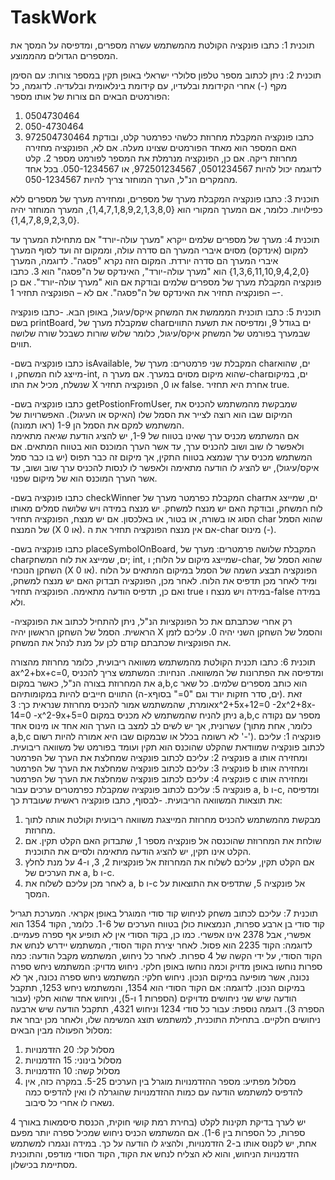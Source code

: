 # TaskWork
תוכנית 1:
כתבו פונקציה הקולטת מהמשתמש עשרה מספרים, ומדפיסה על המסך את המספרים הגדולים מהממוצע. 

תוכנית 2: 
ניתן לכתוב מספר טלפון סלולרי ישראלי באופן תקין במספר צורות: עם הסימן מקף (-) אחרי הקידומת ובלעדיו, עם קידומת בינלאומית ובלעדיה. לדוגמה, כל הפורמטים הבאים הם צורות של אותו מספר: 
1.	0504730464
2.	050-4730464
3.	972504730464
כתבו פונקציה המקבלת מחרוזת כלשהי כפרמטר קלט, ובודקת האם המספר הוא מאחד הפורמטים שצוינו מעלה. אם לא, הפונקציה מחזירה מחרוזת ריקה. אם כן, הפונקציה מנרמלת את המספר לפורמט מספר 2. 
קלט לדוגמה יכול להיות 0501234567, 972501234567, או 050-1234567. בכל אחד מהמקרים הנ"ל, הערך המוחזר צריך להיות 050-1234567. 

תוכנית 3: 
כתבו פונקציה המקבלת מערך של מספרים, ומחזירה מערך של מספרים ללא כפילויות. כלומר, אם המערך המקורי הוא {1,4,7,1,8,9,2,1,3,8,0}, המערך המוחזר יהיה {1,4,7,8,9,2,3,0}. 

תוכנית 4: 
מערך של מספרים שלמים ייקרא "מערך עולה-יורד" אם מתחילת המערך עד למקום (אינדקס) מסוים איברי המערך הם סדרה עולה, וממקום זה ועד לסוף המערך איברי המערך הם סדרה יורדת. המקום הזה נקרא "פסגה". לדוגמה, המערך {1,3,6,11,10,9,4,2,0} הוא "מערך עולה-יורד", האינדקס של ה"פסגה" הוא 3.
כתבו פונקציה המקבלת מערך של מספרים שלמים ובודקת אם הוא "מערך עולה-יורד". אם כן – הפונקציה תחזיר את האינדקס של ה"פסגה". אם לא – הפונקציה תחזיר 1-. 

תוכנית 5: 
כתבו תוכנית המממשת את המשחק איקס/עיגול, באופן הבא.
-כתבו פונקציה בשם printBoard, שמקבלת מערך של charים בגודל 9, ומדפיסה את תשעת התווים שבמערך בפורמט של המשחק איקס/עיגול, כלומר שלוש שורות כשבכל שורה שלושה תווים. 

-כתבו פונקציה בשם isAvailable, המקבלת שני פרמטרים: מערך של charים, שהוא מייצג לוח המשחק, ו-int, שהוא מיקום מסוים במערך. אם מערך ה-charים, במיקום שנשלח, מכיל את התו X או 0, הפונקציה תחזיר false. אחרת היא תחזיר true. 

-כתבו פונקציה בשם getPostionFromUser, שמבקשת מהמשתמש להכניס את המיקום שבו הוא רוצה לצייר את הסמל שלו (האיקס או העיגול). האפשרויות של המשתמש למקם את הסמל הן 1-9 (ראו תמונה).  
אם המשתמש מכניס ערך שאינו בטווח של 1-9, יש להציג הודעת שגיאה מתאימה ולאפשר לו שוב ושוב להכניס ערך, עד אשר הערך המוכנס הוא בטווח המתאים. 
אם המשתמש מכניס ערך שנמצא בטווח התקין, אך מיקום זה כבר תפוס (יש בו כבר סמל איקס/עיגול), יש להציג לו הודעה מתאימה ולאפשר לו לנסות להכניס ערך שוב ושוב, עד אשר הערך המוכנס הוא של מיקום שפנוי. 

-כתבו פונקציה בשם checkWinner המקבלת כפרמטר מערך של charים, שמייצג את לוח המשחק, ובודקת האם יש מנצח למשחק. יש מנצח במידה ויש שלושה סמלים מאותו הסוג או בשורה, או בטור, או באלכסון. אם יש מנצח, הפונקציה תחזיר char שהוא הסמל של המנצח (X או 0). אם אין מנצח הפונקציה תחזיר את ה-char מינוס (-). 

-כתבו פונקציה בשם placeSymbolOnBoard, המקבלת שלושה פרמטרים: מערך של charים, שמייצג את לוח המשחק; int, שמייצג מיקום על הלוח; ו-char, שהוא הסמל של השחקן הנוכחי (X או 0). הפונקציה תבצע השמה של הסמל במיקום המתאים על הלוח ומיד לאחר מכן תדפיס את הלוח. לאחר מכן, הפונקציה תבדוק האם יש מנצח למשחק, ואם כן, תדפיס הודעה מתאימה. הפונקציה תחזיר true במידה ויש מנצח ו-false במידה ולא. 

-רק אחרי שכתבתם את כל הפונקציות הנ"ל, ניתן להתחיל לכתוב את הפונקציה הראשית. הסמל של השחקן הראשון יהיה X והסמל של השחקן השני יהיה 0. עליכם לזמן את הפונקציות שכתבתם קודם לכן על מנת לנהל את המשחק. 


תוכנית 6: 
כתבו תכנית הקולטת מהמשתמש משוואה ריבועית, כלומר מחרוזת מהצורה ax^2+bx+c=0,
ומדפיסה את הפתרונות של המשוואה. 
הנחיות: המשתמש צריך להכניס את המחרוזת בצורה הנ"ל, כאשר במקום a,b,c הוא כותב מספרים שלמים. כל שאר התווים חייבים להיות במקומותיהם (ה-xים, סדר חזקות יורד וגם "0=" בסוף). 
זאת אומרת, שהמשתמש אמור להכניס מחרוזת שנראית כך: 
3x^2+5x+12=0
-2x^2+8x-14=0
-x^2-9x+5=0
ניתן להניח שהמשתמש לא מכניס במקום a,b,c מספר עם נקודה עשרונית, אך יש לשים לב למצב בו הערך הוא אחד או מינוס אחד (כלומר, אחת מתוך a,b,c לא רשומה בכלל או שבמקום שבו היא אמורה להיות רשום '-').
פונקציה 1: עליכם לכתוב פונקציה שמוודאת שהקלט שהוכנס הוא תקין ועומד בפורמט של משוואה ריבועית. 
פונקציה 2: עליכם לכתוב פונקציה שמחלצת את הערך של הפרמטר a ומחזירה אותו
פונקציה 3: עליכם לכתוב פונקציה שמחלצת את הערך של הפרמטר b ומחזירה אותו
פונקציה 4: עליכם לכתוב פונקציה שמחלצת את הערך של הפרמטר c ומחזירה אותו
פונקציה 5: עליכם לכתוב פונקציה שמקבלת כפרמטרים ערכים עבור a, b ו-c, ומדפיסה את תוצאות המשוואה הריבועית. 
-לבסוף, כתבו פונקציה ראשית שעובדת כך: 
1.	מבקשת מהמשתמש להכניס מחרוזת המייצגת משוואה ריבועית וקולטת אותה לתוך מחרוזת. 
2.	שולחת את המחרוזת שהוכנסה אל פונקציה מספר 1, שתבדוק האם הקלט תקין. אם הקלט אינו תקין, יש להציג הודעה מתאימה ולסיים את התוכנית. 
3.	אם הקלט תקין, עליכם לשלוח את המחרוזת אל פונקציות 2, 3, ו-4 על מנת לחלץ את הערכים של a, b ו-c. 
4.	לאחר מכן עליכם לשלוח את a, b ו-c אל פונקציה 5, שתדפיס את התוצאות על המסך. 



תוכנית 7:
עליכם לכתוב משחק לניחוש קוד סודי המוגרל באופן אקראי. המערכת תגריל קוד סודי בן ארבע ספרות, הנמצאות כולן בטווח הערכים של 1-6. כלומר, הקוד 1354 הוא אפשרי, אבל 2378 אינו אפשרי. כמו כן, בקוד הסודי אין לא תופיע אף ספרה פעמיים. לדוגמה: הקוד 2235 הוא פסול. 
לאחר יצירת הקוד הסודי, המשתמש יידרש לנחש את הקוד הסודי, על ידי הקשה של 4 ספרות. לאחר כל ניחוש, המשתמש מקבל הודעה: כמה ספרות נוחשו באופן מדויק וכמה נוחשו באופן חלקי. 
ניחוש מדויק: המשתמש ניחש ספרה נכונה, אשר מופיעה במיקום הנכון. 
ניחוש חלקי: המשתמש ניחש ספרה נכונה, אך לא במיקום הנכון. 
לדוגמה: אם הקוד הסודי הוא 1354, והמשתמש ניחש 1253, תתקבל הודעה שיש שני ניחושים מדויקים (הספרות 1 ו-5), וניחוש אחד שהוא חלקי (עבור הספרה 3). 
דוגמה נוספת: עבור כל סודי 1234 וניחוש 4321, תתקבל הודעה שיש ארבעה ניחושים חלקיים. 
בתחילת התוכנית, למשתמש תוצג המשימה שלו, ולאחר מכן יבחר את מסלול הפעולה מבין הבאים: 
1.	מסלול קל: 20 הזדמנויות
2.	מסלול בינוני: 15 הזדמנויות
3.	מסלול קשה: 10 הזדמנויות
4.	מסלול מפתיע: מספר ההזדמנויות מוגרל בין הערכים 5-25. במקרה כזה, אין להדפיס למשתמש הודעה עם כמות ההזדמנויות שהוגרלה לו ואין להדפיס כמה נשארו לו אחרי כל סיבוב. 

יש לערך בדיקת תקינות לקלט (בחירת רמת קושי חוקית, הכנסת סיסמאות באורך 4 ספרות, כל הספרות בין 1-6). 
אם המשתמש הכניס ניחוש שמכיל ספרה יותר מפעם אחת, יש לקנוס אותו ב-2 הזדמנויות, ולהציג לו הודעה על כך. 
במידה ונגמרו למשתמש הזדמנויות הניחוש, והוא לא הצליח לנחש את הקוד, הקוד הסודי מודפס, והתוכנית מסתיימת בכישלון. 


